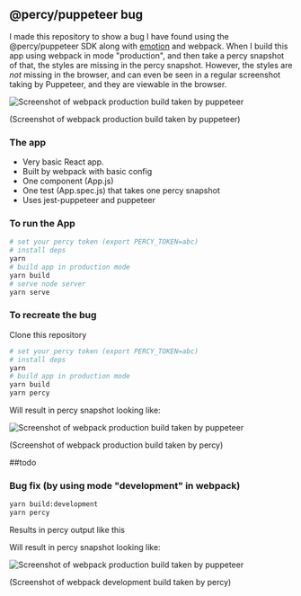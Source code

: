 ## @percy/puppeteer bug

I made this repository to show a bug I have found using the @percy/puppeteer SDK along with [emotion](https://github.com/emotion-js/emotion) and webpack. When I build this app using webpack in mode "production", and then take a percy snapshot of that, the styles are missing in the percy snapshot. However, the styles are _not_ missing in the browser, and can even be seen in a regular screenshot taking by Puppeteer, and they are viewable in the browser.

![Screenshot of webpack production build taken by puppeteer](https://github.com/montezume/percy-puppeteer-emotion/blob/master/screenshot.jpg)

(Screenshot of webpack production build taken by puppeteer)

### The app

- Very basic React app.
- Built by webpack with basic config
- One component (App.js)
- One test (App.spec.js) that takes one percy snapshot
- Uses jest-puppeteer and puppeteer

### To run the App

```bash
# set your percy token (export PERCY_TOKEN=abc)
# install deps
yarn
# build app in production mode
yarn build
# serve node server
yarn serve
```

### To recreate the bug

Clone this repository

```bash
# set your percy token (export PERCY_TOKEN=abc)
# install deps
yarn
# build app in production mode
yarn build
yarn percy
```

Will result in percy snapshot looking like:

![Screenshot of webpack production build taken by puppeteer](https://github.com/montezume/percy-puppeteer-emotion/blob/master/percy-with-webpack-production.jpg)

(Screenshot of webpack production build taken by percy)

##todo

### Bug fix (by using mode "development" in webpack)

```bash
yarn build:development
yarn percy
```

Results in percy output like this

Will result in percy snapshot looking like:

![Screenshot of webpack production build taken by puppeteer](https://github.com/montezume/percy-puppeteer-emotion/blob/master/percy-with-webpack-development.jpg)

(Screenshot of webpack development build taken by percy)
